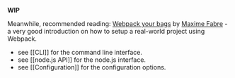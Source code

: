 **WIP**

Meanwhile, recommended reading: [Webpack your bags](http://blog.madewithlove.be/post/webpack-your-bags/) by [Maxime Fabre](https://twitter.com/anahkiasen) - a very good introduction on how to setup a real-world project using Webpack.

* see [[CLI]] for the command line interface.
* see [[node.js API]] for the node.js interface.
* see [[Configuration]] for the configuration options.
